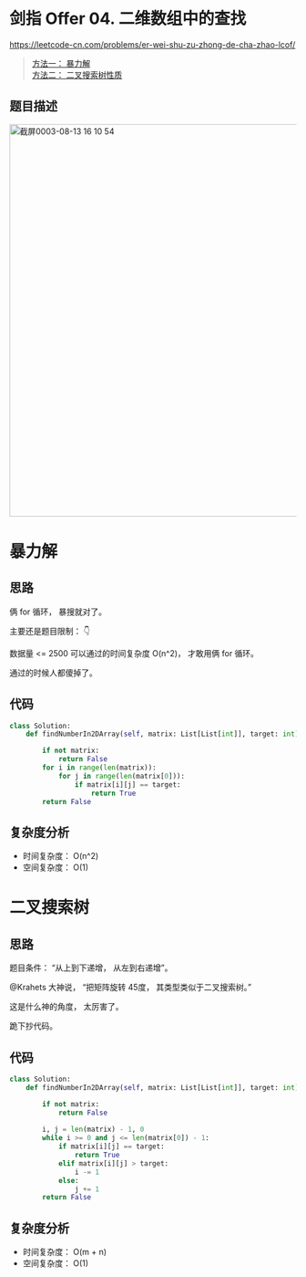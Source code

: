 剑指 Offer 04. 二维数组中的查找
====
https://leetcode-cn.com/problems/er-wei-shu-zu-zhong-de-cha-zhao-lcof/

> [方法一： 暴力解]()<br>
> [方法二： 二叉搜索树性质]()<br>

## 题目描述
<img width="688" alt="截屏0003-08-13 16 10 54" src="https://user-images.githubusercontent.com/10908630/129321134-e3db8ef8-d7ab-4805-9f72-20b1facc33bb.png">


暴力解
====
## 思路
俩 for 循环， 暴搜就对了。

主要还是题目限制： 👇


数据量 <= 2500 可以通过的时间复杂度 O(n^2)， 才敢用俩 for 循环。

通过的时候人都傻掉了。

## 代码
```python
class Solution:
    def findNumberIn2DArray(self, matrix: List[List[int]], target: int) -> bool:

        if not matrix:
            return False      
        for i in range(len(matrix)):
            for j in range(len(matrix[0])):
                if matrix[i][j] == target:
                    return True   
        return False
```

## 复杂度分析
- 时间复杂度： O(n^2)
- 空间复杂度： O(1)

二叉搜索树
====
## 思路

题目条件： “从上到下递增， 从左到右递增”。

@Krahets 大神说， “把矩阵旋转 45度， 其类型类似于二叉搜索树。”

这是什么神的角度， 太厉害了。

跪下抄代码。

## 代码
```python
class Solution:
    def findNumberIn2DArray(self, matrix: List[List[int]], target: int) -> bool:

        if not matrix:
            return False
        
        i, j = len(matrix) - 1, 0
        while i >= 0 and j <= len(matrix[0]) - 1:
            if matrix[i][j] == target:
                return True
            elif matrix[i][j] > target:
                i -= 1
            else:
                j += 1
        return False
```

## 复杂度分析
- 时间复杂度： O(m + n)
- 空间复杂度： O(1)
